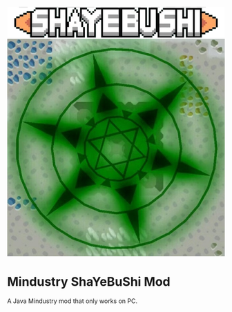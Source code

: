 ![sybs.png](assets/sprites-override/ui/sybs.png)
![icon.png](icon.png)
# Mindustry ShaYeBuShi Mod
A Java Mindustry mod that only works on PC.
